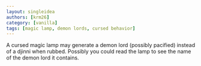 ```yaml
---
layout: singleidea
authors: [krm26]
category: [vanilla]
tags: [magic lamp, demon lords, cursed behavior]
---
```

A cursed magic lamp may generate a demon lord (possibly pacified) instead of a
djinni when rubbed. Possibly you could read the lamp to see the name of the
demon lord it contains.
